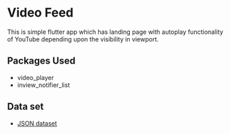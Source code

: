 # Video Feed

This is simple flutter app which has landing page with autoplay functionality of YouTube depending upon the visibility in viewport.

## Packages Used
- video_player
- inview_notifier_list


## Data set
- [JSON dataset](https://drive.google.com/file/d/1MGmXGIjF-MRDIAXYuEKxpDAemWVOrLJf/view?usp=sharing)
